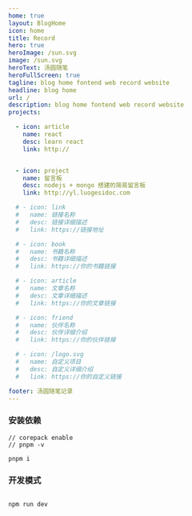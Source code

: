 ```yaml
---
home: true
layout: BlogHome
icon: home
title: Record
hero: true
heroImage: /sun.svg
image: /sun.svg
heroText: 汤圆随笔
heroFullScreen: true
tagline: blog home fontend web record website
headline: blog home
url: /
description: blog home fontend web record website
projects:

  - icon: article
    name: react
    desc: learn react
    link: http://


  - icon: project
    name: 留言板
    desc: nodejs + mongo 搭建的简易留言板
    link: http://yl.luogesidoc.com

  # - icon: link
  #   name: 链接名称
  #   desc: 链接详细描述
  #   link: https://链接地址

  # - icon: book
  #   name: 书籍名称
  #   desc: 书籍详细描述
  #   link: https://你的书籍链接

  # - icon: article
  #   name: 文章名称
  #   desc: 文章详细描述
  #   link: https://你的文章链接

  # - icon: friend
  #   name: 伙伴名称
  #   desc: 伙伴详细介绍
  #   link: https://你的伙伴链接

  # - icon: /logo.svg
  #   name: 自定义项目
  #   desc: 自定义详细介绍
  #   link: https://你的自定义链接

footer: 汤圆随笔记录
---
```


### 安装依赖

```
// corepack enable
// pnpm -v

pnpm i

```


### 开发模式

```

npm run dev

```

<!-- 这是一个博客主页的案例。 -->

<!-- 要使用此布局，你应该在页面前端设置 `layout: BlogHome` 和 `home: true`。 -->

<!-- 相关配置文档请见 [博客主页](https://theme-hope.vuejs.press/zh/guide/blog/home/)。 -->
